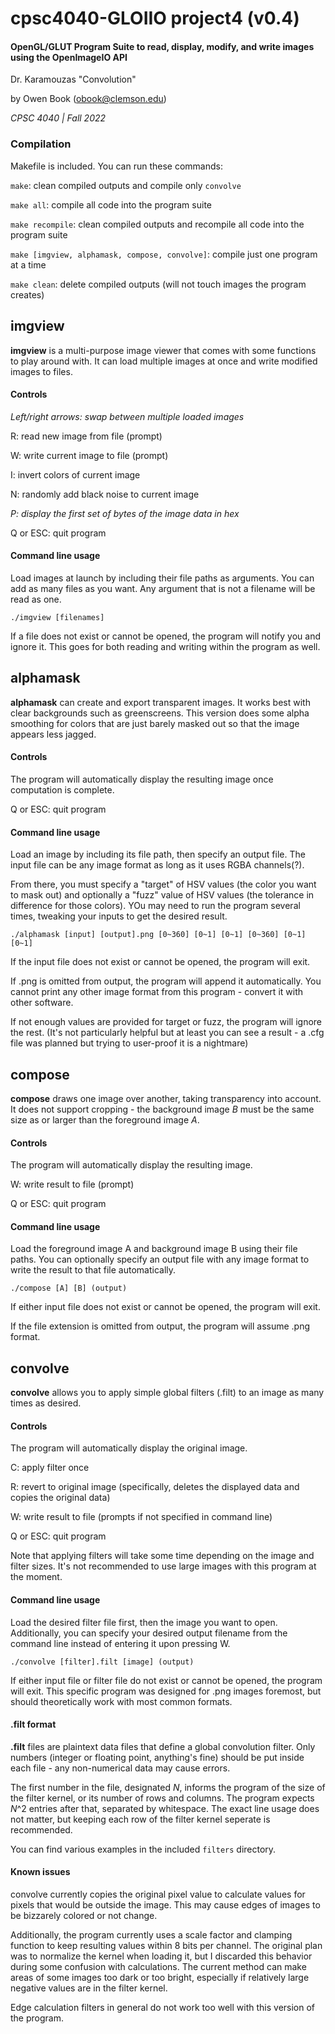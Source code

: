 # cpsc4040-GLOIIO project4 (v0.4)
#### OpenGL/GLUT Program Suite to read, display, modify, and write images using the OpenImageIO API
Dr. Karamouzas "Convolution"

by Owen Book (obook@clemson.edu)

*CPSC 4040 | Fall 2022*

### Compilation
Makefile is included. You can run these commands:

`make`: clean compiled outputs and compile only `convolve`

`make all`: compile all code into the program suite

`make recompile`: clean compiled outputs and recompile all code into the program suite

`make [imgview, alphamask, compose, convolve]`: compile just one program at a time

`make clean`: delete compiled outputs (will not touch images the program creates)

## imgview
**imgview** is a multi-purpose image viewer that comes with some functions to play around with. It can load multiple images at once and write modified images to files.

#### Controls
*Left/right arrows: swap between multiple loaded images*

R: read new image from file (prompt)

W: write current image to file (prompt)

I: invert colors of current image

N: randomly add black noise to current image

*P: display the first set of bytes of the image data in hex*  

Q or ESC: quit program

#### Command line usage
Load images at launch by including their file paths as arguments. You can add as many files as you want. Any argument that is not a filename will be read as one.

```./imgview [filenames]```

If a file does not exist or cannot be opened, the program will notify you and ignore it. This goes for both reading and writing within the program as well.

## alphamask
**alphamask** can create and export transparent images. It works best with clear backgrounds such as greenscreens. This version does some alpha smoothing for colors that are just barely masked out so that the image appears less jagged.

#### Controls
The program will automatically display the resulting image once computation is complete.

Q or ESC: quit program


#### Command line usage
Load an image by including its file path, then specify an output file. The input file can be any image format as long as it uses RGBA channels(?).

From there, you must specify a "target" of HSV values (the color you want to mask out) and optionally a "fuzz" value of HSV values (the tolerance in difference for those colors). YOu may need to run the program several times, tweaking your inputs to get the desired result.

```./alphamask [input] [output].png [0~360] [0~1] [0~1] [0~360] [0~1] [0~1]```

If the input file does not exist or cannot be opened, the program will exit.

If .png is omitted from output, the program will append it automatically. You cannot print any other image format from this program - convert it with other software.

If not enough values are provided for target or fuzz, the program will ignore the rest. (It's not particularly helpful but at least you can see a result - a .cfg file was planned but trying to user-proof it is a nightmare)

## compose
**compose** draws one image over another, taking transparency into account. It does not support cropping - the background image *B* must be the same size as or larger than the foreground image *A*.

#### Controls
The program will automatically display the resulting image.

W: write result to file (prompt) 

Q or ESC: quit program


#### Command line usage
Load the foreground image A and background image B using their file paths. You can optionally specify an output file with any image format to write the result to that file automatically.

```./compose [A] [B] (output)```

If either input file does not exist or cannot be opened, the program will exit.

If the file extension is omitted from output, the program will assume .png format.

## convolve
**convolve** allows you to apply simple global filters (.filt) to an image as many times as desired.

#### Controls
The program will automatically display the original image.

C: apply filter once

R: revert to original image (specifically, deletes the displayed data and copies the original data)

W: write result to file (prompts if not specified in command line)

Q or ESC: quit program

Note that applying filters will take some time depending on the image and filter sizes. It's not recommended to use large images with this program at the moment.


#### Command line usage
Load the desired filter file first, then the image you want to open. Additionally, you can specify your desired output filename from the command line instead of entering it upon pressing W.

```./convolve [filter].filt [image] (output)```

If either input file or filter file do not exist or cannot be opened, the program will exit. This specific program was designed for .png images foremost, but should theoretically work with most common formats.


#### .filt format
**.filt** files are plaintext data files that define a global convolution filter. Only numbers (integer or floating point, anything's fine) should be put inside each file - any non-numerical data may cause errors.

The first number in the file, designated *N*, informs the program of the size of the filter kernel, or its number of rows and columns. The program expects *N*^2 entries after that, separated by whitespace. The exact line usage does not matter, but keeping each row of the filter kernel seperate is recommended.

You can find various examples in the included `filters` directory.


#### Known issues
convolve currently copies the original pixel value to calculate values for pixels that would be outside the image. This may cause edges of images to be bizzarely colored or not change.

Additionally, the program currently uses a scale factor and clamping function to keep resulting values within 8 bits per channel. The original plan was to normalize the kernel when loading it, but I discarded this behavior during some confusion with calculations. The current method can make areas of some images too dark or too bright, especially if relatively large negative values are in the filter kernel.

Edge calculation filters in general do not work too well with this version of the program.